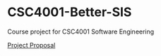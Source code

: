# CSC4001-Better-SIS
Course project for CSC4001 Software Engineering

[Project Proposal](https://cuhko365-my.sharepoint.com/:w:/g/personal/118010154_link_cuhk_edu_cn/EX6obTyLQDxLj02i4ppIiPUBJvq3lq2WENfZsqmcGvXDkQ?e=4%3aMLXC80&web=1&at=9)
